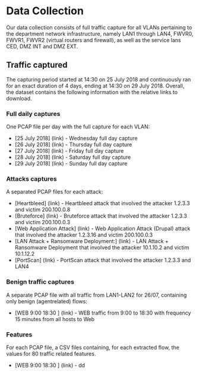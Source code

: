 # Data Collection
Our data collection consists of full traffic capture for all VLANs pertaining to the department network infrastructure, namely LAN1 through LAN4, FWVR0, FWVR1, FWVR2 (virtual routers and firewall), as well as the service lans CED, DMZ INT and DMZ EXT.
## Traffic captured
The capturing period started at 14:30 on 25 July 2018 and continuously ran for an exact duration of 4 days, ending at 14:30 on 29 July 2018. Overall, the dataset contains the following information with the relative links to download.
### Full daily captures
One PCAP file per day with the full capture for each VLAN:
* [25 July 2018] (link) - Wednesday full day capture
* [26 July 2018] (link) - Thursday full day capture
* [27 July 2018] (link) - Friday full day capture
* [28 July 2018] (link) - Saturday full day capture
* [29 July 2018] (link) - Sunday full day capture
### Attacks captures
A separated PCAP files for each attack:
* [Heartbleed] (link) - Heartbleed attack that involved the attacker 1.2.3.3 and victim 200.100.0.8
* [Bruteforce] (link) - Bruteforce attack that involved the attacker 1.2.3.3 and victim 200.100.0.3
* [Web Application Attack] (link) - Web Application Attack (Drupal) attack that involved the attacker 1.2.3.16 and victim 200.100.0.3
* [LAN Attack + Ransomware Deployment:] (link) - LAN Attack + Ransomware Deployment that involved the attacker 10.1.10.2 and victim 10.1.12.2
* [PortScan] (link) - PortScan attack that involved the attacker 1.2.3.3 and LAN4
### Benign traffic captures
A separate PCAP file with all traffic from LAN1-LAN2 for 26/07, containing only benign (agentrelated) flows:
* [WEB 9:00 18:30 ] (link) - WEB traffic from 9:00 to 18:30 with frequency 15 minutes from all hosts to Web
### Features
For each PCAP file, a CSV files containing, for each extracted flow, the values for 80 traffic related features.
* [WEB 9:00 18:30 ] (link) - 
dd
